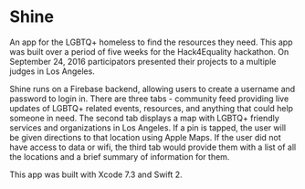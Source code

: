 # Shine
An app for the LGBTQ+ homeless to find the resources they need. This app was built over a period of five weeks for the Hack4Equality hackathon. On September 24, 2016 participators presented their projects to a multiple judges in Los Angeles. 

Shine runs on a Firebase backend, allowing users to create a username and password to login in. There are three tabs - community feed providing live updates of LGBTQ+ related events, resources, and anything that could help someone in need. The second tab displays a map with LGBTQ+ friendly services and organizations in Los Angeles. If a pin is tapped, the user will be given directions to that location using Apple Maps. If the user did not have access to data or wifi, the third tab would provide them with a list of all the locations and a brief summary of information for them. 

This app was built with Xcode 7.3 and Swift 2.



